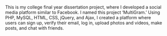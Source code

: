 This is my college final year dissertation project, where I developed a social media platform similar to Facebook. I named this project ‘MultiGram.’ Using PHP, MySQL, HTML, CSS, jQuery, and Ajax, I created a platform where users can sign up, verify their email, log in, upload photos and videos, make posts, and chat with friends.
